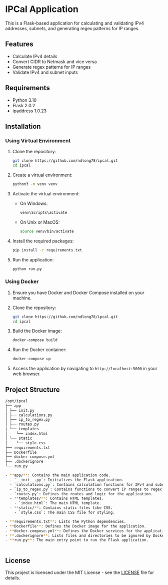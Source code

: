 # IPCal Application

This is a Flask-based application for calculating and validating IPv4 addresses, subnets, and generating regex patterns for IP ranges.

## Features

- Calculate IPv4 details
- Convert CIDR to Netmask and vice versa
- Generate regex patterns for IP ranges
- Validate IPv4 and subnet inputs

## Requirements

- Python 3.10
- Flask 2.0.2
- ipaddress 1.0.23

## Installation

### Using Virtual Environment

1. Clone the repository:
    ```sh
    git clone https://github.com/ndlong78/ipcal.git
    cd ipcal
    ```

2. Create a virtual environment:
    ```sh
    python3 -m venv venv
    ```

3. Activate the virtual environment:

    - On Windows:
        ```sh
        venv\Scripts\activate
        ```

    - On Unix or MacOS:
        ```sh
        source venv/bin/activate
        ```

4. Install the required packages:
    ```sh
    pip install -r requirements.txt
    ```

5. Run the application:
    ```sh
    python run.py
    ```

### Using Docker

1. Ensure you have Docker and Docker Compose installed on your machine.

2. Clone the repository:
    ```sh
    git clone https://github.com/ndlong78/ipcal.git
    cd ipcal
    ```

3. Build the Docker image:
    ```sh
    docker-compose build
    ```

4. Run the Docker container:
    ```sh
    docker-compose up
    ```

5. Access the application by navigating to `http://localhost:5000` in your web browser.

## Project Structure
```sh
/opt/ipcal
├── app
│ ├── init.py
│ ├── calculations.py
│ ├── ip_to_regex.py
│ ├── routes.py
│ └── templates
│    └── index.html
│ └── static
│    └── style.css
├── requirements.txt
├── Dockerfile
├── docker-compose.yml
├── .dockerignore
└── run.py

- **app/**: Contains the main application code.
  - `__init__.py`: Initializes the Flask application.
  - `calculations.py`: Contains calculation functions for IPv4 and subnet details.
  - `ip_to_regex.py`: Contains functions to convert IP ranges to regex patterns.
  - `routes.py`: Defines the routes and logic for the application.
  - **templates/**: Contains HTML templates.
    - `index.html`: The main HTML template.
  - **static/**: Contains static files like CSS.
    - `style.css`: The main CSS file for styling.

- **requirements.txt**: Lists the Python dependencies.
- **Dockerfile**: Defines the Docker image for the application.
- **docker-compose.yml**: Defines the Docker services for the application.
- **.dockerignore**: Lists files and directories to be ignored by Docker.
- **run.py**: The main entry point to run the Flask application.
    
```

## License

This project is licensed under the MIT License - see the [LICENSE](LICENSE) file for details.